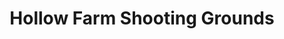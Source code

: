 ---
title: "Hollow Farm Shooting Grounds"
address: "Hollow Farm Shooting Grounds, 35 Drumhirk Road, Comber, Down, BT23 5SA"
tel: "+44 (0)28 9752 8381"
county: "Down"
category: "Clay Pigeon Shooting"
type: "Content"
lat: "54.594329833984375"
lng: "-5.70030403137207"
---